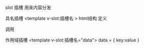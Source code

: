 slot
插槽
用来内容分发

具名插槽
<template v-slot:插槽名 >
    html结构
</template> 定义

<slot name="插槽名"></slot> 调用


作用域插槽
<template v-slot:插槽名="data">
    data = {
        key:value
    }
</template>

<slot name="插槽名" key=value></slot>

